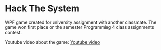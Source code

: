 # Hack The System

WPF game created for university assignment with another classmate. The game won first place on the semester Programming 4 class assignments contest.

Youtube video about the game: [Youtube video](https://www.youtube.com/watch?v=7eFQqWqpzgQ)


